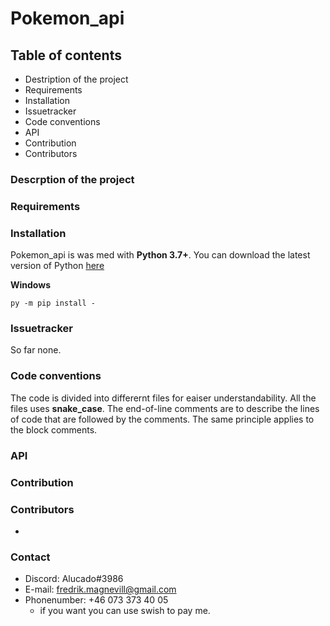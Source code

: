 # Pokemon_api


## Table of contents
- Destription of the project
- Requirements
- Installation
- Issuetracker
- Code conventions
- API
- Contribution
- Contributors


### Descrption of the project



### Requirements



### Installation
Pokemon_api is was med with __Python 3.7+__. You can download the latest version of Python [here](https://www.python.org/downloads/)

__Windows__
```
py -m pip install -
```

### Issuetracker
So far none.


### Code conventions
The code is divided into differernt files for eaiser understandability. All the files uses __snake_case__. The end-of-line comments are to describe the lines of code that are followed by the comments. The same principle applies to the block comments. 


### API


### Contribution


### Contributors
- 

### 



### Contact
- Discord: Alucado#3986
- E-mail: fredrik.magnevill@gmail.com
- Phonenumber: +46 073 373 40 05
  - if you want you can use swish to pay me. 
